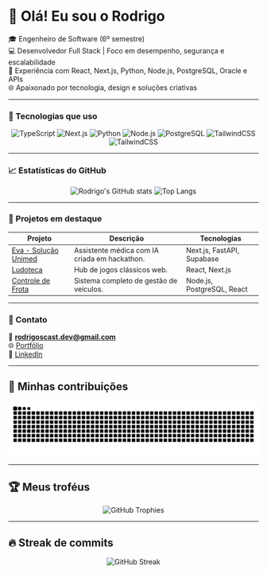# 👋 Olá! Eu sou o Rodrigo

🎓 Engenheiro de Software (6º semestre)  
💻 Desenvolvedor Full Stack | Foco em desempenho, segurança e escalabilidade  
🚀 Experiência com React, Next.js, Python, Node.js, PostgreSQL, Oracle e APIs  
🌐 Apaixonado por tecnologia, design e soluções criativas

---

### 🧠 Tecnologias que uso

<div align="center">
  
![TypeScript](https://img.shields.io/badge/-TypeScript-3178C6?style=for-the-badge&logo=typescript&logoColor=fff)
![Next.js](https://img.shields.io/badge/-Next.js-000?style=for-the-badge&logo=next.js)
![Python](https://img.shields.io/badge/-Python-3776AB?style=for-the-badge&logo=python&logoColor=fff)
![Node.js](https://img.shields.io/badge/-Node.js-339933?style=for-the-badge&logo=node.js&logoColor=fff)
![PostgreSQL](https://img.shields.io/badge/-PostgreSQL-336791?style=for-the-badge&logo=postgresql&logoColor=fff)
![TailwindCSS](https://img.shields.io/badge/-TailwindCSS-38B2AC?style=for-the-badge&logo=tailwindcss&logoColor=fff)
![TailwindCSS](https://img.shields.io/badge/-C-38B2AC?style=for-the-badge&logo=c&logoColor=fff)

</div>

---

### 📈 Estatísticas do GitHub

<div align="center">

![Rodrigo's GitHub stats](https://github-readme-stats.vercel.app/api?username=Rodrigoscast&show_icons=true&theme=tokyonight&hide_border=true)
![Top Langs](https://github-readme-stats.vercel.app/api/top-langs/?username=Rodrigoscast&layout=compact&theme=tokyonight&hide_border=true)

</div>

---

### 🌟 Projetos em destaque
| Projeto | Descrição | Tecnologias |
|----------|------------|--------------|
| [Eva - Solução Unimed](https://github.com/Rodrigoscast/hackaton-2025) | Assistente médica com IA criada em hackathon. | Next.js, FastAPI, Supabase |
| [Ludoteca](https://github.com/Rodrigoscast/ludoteca) | Hub de jogos clássicos web. | React, Next.js |
| [Controle de Frota](https://github.com/Rodrigoscast/frota) | Sistema completo de gestão de veículos. | Node.js, PostgreSQL, React |

---

### 💬 Contato

📧 **rodrigoscast.dev@gmail.com**  
🌐 [Portfólio](https://rodrigoscast.dev)  
💼 [LinkedIn](https://linkedin.com/in/rodrigoscast)

---

## 🐍 Minhas contribuições
<p align="center">
  <img src="https://github.com/Rodrigoscast/Rodrigoscast/blob/output/github-contribution-grid-snake.svg" alt="Snake animation" />
</p>

---

## 🏆 Meus troféus
<p align="center">
  <img src="https://github-profile-trophy.vercel.app/?username=Rodrigoscast&theme=tokyonight&no-frame=true&no-bg=true&margin-w=4" alt="GitHub Trophies" />
</p>

---

## 🔥 Streak de commits
<p align="center">
  <img src="https://streak-stats.demolab.com?user=Rodrigoscast&theme=tokyonight&hide_border=true&border_radius=8&fire=FF6A00&ring=5B8FF9" alt="GitHub Streak" />
</p>

